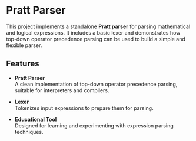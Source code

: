 # Pratt Parser

This project implements a standalone **Pratt parser** for parsing mathematical and logical expressions. It includes a basic lexer and demonstrates how top-down operator precedence parsing can be used to build a simple and flexible parser.

## Features

- **Pratt Parser**  
  A clean implementation of top-down operator precedence parsing, suitable for interpreters and compilers.

- **Lexer**  
  Tokenizes input expressions to prepare them for parsing.

- **Educational Tool**  
  Designed for learning and experimenting with expression parsing techniques.
